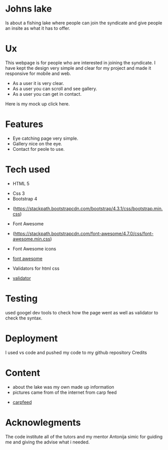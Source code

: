 # Johns lake

Is about a fishing lake where people can join the syndicate and give people an insite as what it has to offer.

# Ux

This webpage is for people who are interested in joining the syndicate. I have kept the design very simple and clear for my project and made it responsive for mobile and web.

- As a user it is very clear.
- As a user you can scroll and see gallery.
- As a user you can get in contact.

Here is my mock up click here.

# Features

- Eye catching page very simple.
- Gallery nice on the eye.
- Contact for peole to use.

# Tech used

- HTML 5

* Css 3
* Bootstrap 4

- (https://stackpath.bootstrapcdn.com/bootstrap/4.3.1/css/bootstrap.min.css)

* Font Awesome

- (https://stackpath.bootstrapcdn.com/font-awesome/4.7.0/css/font-awesome.min.css)

* Font Awesome icons

- [font awesome](https://fontawesome.com/v4.7.0/icons/)

* Validators for html css

- [validator](https://validator.w3.org)

# Testing

used googel dev tools to check how the page went as well as validator to check the syntax.

# Deployment

I used vs code and pushed my code to my github repository
Credits

# Content

- about the lake was my own made up information
- pictures came from of the internet from carp feed

* [carpfeed](https:www.carpfeed.com)

# Acknowlegments

The code institute all of the tutors and my mentor Antonija simic for guiding me and giving the advise what i needed.
